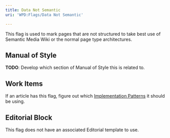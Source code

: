 ```yaml
---
title: Data Not Semantic
uri: 'WPD:Flags/Data Not Semantic'

---
```

This flag is used to mark pages that are not structured to take best use of Semantic Media Wiki or the normal page type architectures.

## Manual of Style

**TODO**: Develop which section of Manual of Style this is related to.

## Work Items

If an article has this flag, figure out which [Implementation Patterns](/WPD:Implementation_Patterns) it should be using.

## Editorial Block

This flag does not have an associated Editorial template to use.
